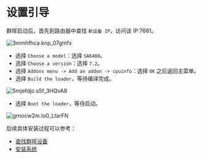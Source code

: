 # 设置引导

群晖启动后，首先到路由器中查找 `新设备 IP`，访问该 IP:7681。

![3mmhfhca.knp_07gmfx](https://img.slarker.me/blog/3mmhfhca.knp_07gmfx.png)

- 选择 `Choose a model`：选择 `SA6400`。
- 选择 `Choose a version`：选择 `7.2`。
- 选择 `Addons menu -> Add an addon -> cpuinfo`：选择 `OK` 之后返回主菜单。
- 选择 `Build the loader`，等待编译完成。

![5mjefdjo.s5f_3HQvA8](https://img.slarker.me/blog/5mjefdjo.s5f_3HQvA8.png)

- 选择 `Boot the loader`，等待启动。

![grnocw2m.lo0_LtarFN](https://img.slarker.me/blog/grnocw2m.lo0_LtarFN.png)

后续具体安装过程可以参考：

- [查找群晖设备](/synology/find_synology.md)
- [安装系统](/synology/install_system.md)